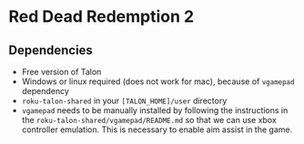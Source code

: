 # Red Dead Redemption 2

## Dependencies

- Free version of Talon
- Windows or linux required (does not work for mac), because of `vgamepad` dependency
- `roku-talon-shared` in your `[TALON_HOME]/user` directory
- `vgamepad` needs to be manually installed by following the instructions in the `roku-talon-shared/vgamepad/README.md` so that we can use xbox controller emulation. This is necessary to enable aim assist in the game.
